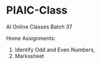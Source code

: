 # PIAIC-Class
AI Online Classes Batch 37

Home Assignments:
1. Identify Odd and Even Numbers,
2. Markssheet

